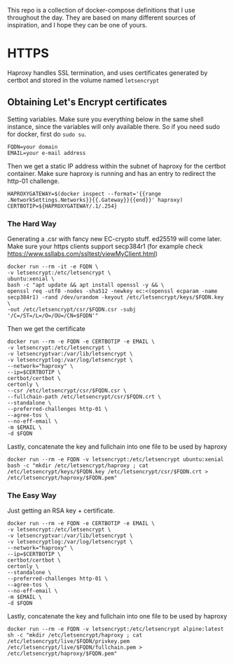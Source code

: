 This repo is a collection of docker-compose definitions that I use throughout the day. They are based on many different sources of inspiration, and I hope they can be one of yours.


# HTTPS

Haproxy handles SSL termination, and uses certificates generated by certbot and stored in the volume named `letsencrypt`

## Obtaining Let's Encrypt certificates

Setting variables. Make sure you everything below in the same shell instance, since the variables will only available there. So if you need sudo for docker, first do `sudo su`.
```
FQDN=your domain
EMAIL=your e-mail address
```

Then we get a static IP address within the subnet of haproxy for the certbot container. Make sure haproxy is running and has an entry to redirect the http-01 challenge.
```
HAPROXYGATEWAY=$(docker inspect --format='{{range .NetworkSettings.Networks}}{{.Gateway}}{{end}}' haproxy)
CERTBOTIP=${HAPROXYGATEWAY/.1/.254}
```

### The Hard Way

Generating a .csr with fancy new EC-crypto stuff. ed25519 will come later. Make sure your https clients support secp384r1 (for example check https://www.ssllabs.com/ssltest/viewMyClient.html)
```
docker run --rm -it -e FQDN \
-v letsencrypt:/etc/letsencrypt \
ubuntu:xenial \
bash -c "apt update && apt install openssl -y && \
openssl req -utf8 -nodes -sha512 -newkey ec:<(openssl ecparam -name secp384r1) -rand /dev/urandom -keyout /etc/letsencrypt/keys/$FQDN.key \
-out /etc/letsencrypt/csr/$FQDN.csr -subj '/C=/ST=/L=/O=/OU=/CN=$FQDN'"
```

Then we get the certificate
```
docker run --rm -e FQDN -e CERTBOTIP -e EMAIL \
-v letsencrypt:/etc/letsencrypt \
-v letsencryptvar:/var/lib/letsencrypt \
-v letsencryptlog:/var/log/letsencrypt \
--network="haproxy" \
--ip=$CERTBOTIP \
certbot/certbot \
certonly \
--csr /etc/letsencrypt/csr/$FQDN.csr \
--fullchain-path /etc/letsencrypt/csr/$FQDN.crt \
--standalone \
--preferred-challenges http-01 \
--agree-tos \
--no-eff-email \
-m $EMAIL \
-d $FQDN
```
Lastly, concatenate the key and fullchain into one file to be used by haproxy
```
docker run --rm -e FQDN -v letsencrypt:/etc/letsencrypt ubuntu:xenial bash -c "mkdir /etc/letsencrypt/haproxy ; cat /etc/letsencrypt/keys/$FQDN.key /etc/letsencrypt/csr/$FQDN.crt > /etc/letsencrypt/haproxy/$FQDN.pem" 
```

### The Easy Way

Just getting an RSA key + certificate.
```
docker run --rm -e FQDN -e CERTBOTIP -e EMAIL \
-v letsencrypt:/etc/letsencrypt \
-v letsencryptvar:/var/lib/letsencrypt \
-v letsencryptlog:/var/log/letsencrypt \
--network="haproxy" \
--ip=$CERTBOTIP \
certbot/certbot \
certonly \
--standalone \
--preferred-challenges http-01 \
--agree-tos \
--no-eff-email \
-m $EMAIL \
-d $FQDN
```

Lastly, concatenate the key and fullchain into one file to be used by haproxy
```
docker run --rm -e FQDN -v letsencrypt:/etc/letsencrypt alpine:latest sh -c "mkdir /etc/letsencrypt/haproxy ; cat /etc/letsencrypt/live/$FQDN/privkey.pem /etc/letsencrypt/live/$FQDN/fullchain.pem > /etc/letsencrypt/haproxy/$FQDN.pem"
```
